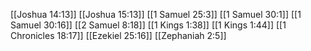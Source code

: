 [[Joshua 14:13]]
[[Joshua 15:13]]
[[1 Samuel 25:3]]
[[1 Samuel 30:1]]
[[1 Samuel 30:16]]
[[2 Samuel 8:18]]
[[1 Kings 1:38]]
[[1 Kings 1:44]]
[[1 Chronicles 18:17]]
[[Ezekiel 25:16]]
[[Zephaniah 2:5]]
